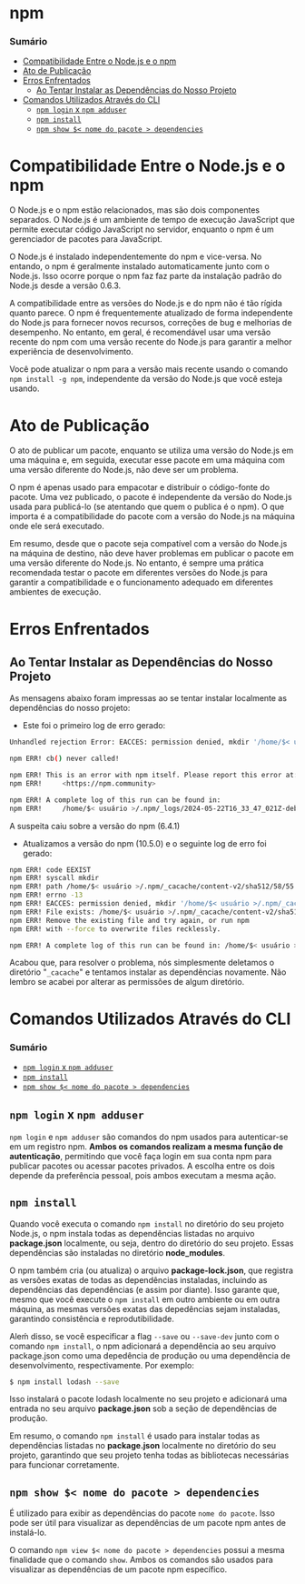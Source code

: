 # npm

### Sumário

- [Compatibilidade Entre o Node.js e o npm](#compatibilidade-nodejs-npm)
- [Ato de Publicação](#ato-publicacao)
- [Erros Enfrentados](#erros-enfrentados)
    + [Ao Tentar Instalar as Dependências do Nosso Projeto](#ao-instalar-dependencias-projeto)
- [Comandos Utilizados Através do CLI](#comandos-utilizados-cli)
    + [`npm login` x `npm adduser`](#comandos-utilizados-cli-npm-login-x-npm-adduser)
    + [`npm install`](#comandos-utilizados-cli-npm-install)
    + [`npm show $< nome do pacote > dependencies`](#comandos-utilizados-cli-npm-show-nome-pacote-dependencies)

# <a id="compatibilidade-nodejs-npm"></a>Compatibilidade Entre o Node.js e o npm

O Node.js e o npm estão relacionados, mas são dois componentes separados. O Node.js é um ambiente de tempo de execução JavaScript que permite executar código JavaScript no servidor, enquanto o npm é um gerenciador de pacotes para JavaScript.

O Node.js é instalado independentemente do npm e vice-versa. No entando, o npm é geralmente instalado automaticamente junto com o Node.js. Isso ocorre porque o npm faz faz parte da instalação padrão do Node.js desde a versão 0.6.3.

A compatibilidade entre as versões do Node.js e do npm não é tão rígida quanto parece. O npm é frequentemente atualizado de forma independente do Node.js para fornecer novos recursos, correções de bug e melhorias de desempenho. No entanto, em geral, é recomendável usar uma versão recente do npm com uma versão recente do Node.js para garantir a melhor experiência de desenvolvimento.

Você pode atualizar o npm para a versão mais recente usando o comando `npm install -g npm`, independente da versão do Node.js que você esteja usando.

# <a id="ato-publicacao"></a>Ato de Publicação

O ato de publicar um pacote, enquanto se utiliza uma versão do Node.js em uma máquina e, em seguida, executar esse pacote em uma máquina com uma versão diferente do Node.js, não deve ser um problema.

O npm é apenas usado para empacotar e distribuir o código-fonte do pacote. Uma vez publicado, o pacote é independente da versão do Node.js usada para publicá-lo (se atentando que quem o publica é o npm). O que importa é a compatibilidade do pacote com a versão do Node.js na máquina onde ele será executado.

Em resumo, desde que o pacote seja compatível com a versão do Node.js na máquina de destino, não deve haver problemas em publicar o pacote em uma versão diferente do Node.js. No entanto, é sempre uma prática recomendada testar o pacote em diferentes versões do Node.js para garantir a compatibilidade e o funcionamento adequado em diferentes ambientes de execução.

# <a id="erros-enfrentados"></a>Erros Enfrentados

## <a id="ao-instalar-dependencias-projeto"></a>Ao Tentar Instalar as Dependências do Nosso Projeto

As mensagens abaixo foram impressas ao se tentar instalar localmente as dependências do nosso projeto:

- Este foi o primeiro log de erro gerado:

```bash
Unhandled rejection Error: EACCES: permission denied, mkdir '/home/$< usuário >/.npm/_cacache/index-v5/af/03'

npm ERR! cb() never called!

npm ERR! This is an error with npm itself. Please report this error at:
npm ERR!     <https://npm.community>

npm ERR! A complete log of this run can be found in:
npm ERR!     /home/$< usuário >/.npm/_logs/2024-05-22T16_33_47_021Z-debug.log
```

A suspeita caiu sobre a versão do npm (6.4.1)

- Atualizamos a versão do npm (10.5.0) e o seguinte log de erro foi gerado:

```bash
npm ERR! code EEXIST
npm ERR! syscall mkdir
npm ERR! path /home/$< usuário >/.npm/_cacache/content-v2/sha512/58/55
npm ERR! errno -13
npm ERR! EACCES: permission denied, mkdir '/home/$< usuário >/.npm/_cacache/content-v2/sha512/58/55'
npm ERR! File exists: /home/$< usuário >/.npm/_cacache/content-v2/sha512/58/55
npm ERR! Remove the existing file and try again, or run npm
npm ERR! with --force to overwrite files recklessly.

npm ERR! A complete log of this run can be found in: /home/$< usuário >/.npm/_logs/2024-05-22T16_46_32_366Z-debug-0.log
```

Acabou que, para resolver o problema, nós simplesmente deletamos o diretório "`_cacache`" e tentamos instalar as dependências novamente. Não lembro se acabei por alterar as permissões de algum diretório.

# <a id="comandos-utilizados-cli"></a>Comandos Utilizados Através do CLI

### Sumário

- [`npm login` x `npm adduser`](#comandos-utilizados-cli-npm-login-x-npm-adduser)
- [`npm install`](#comandos-npm-install)
- [`npm show $< nome do pacote > dependencies`](#comandos-npm-show-nome-pacote-dependencies)

## <a id="comandos-utilizados-cli-npm-login-x-npm-adduser"></a>`npm login` x `npm adduser`

`npm login` e `npm adduser` são comandos do npm usados para autenticar-se em um registro npm. **Ambos os comandos realizam a mesma função de autenticação**, permitindo que você faça login em sua conta npm para publicar pacotes ou acessar pacotes privados. A escolha entre os dois depende da preferência pessoal, pois ambos executam a mesma ação.

## <a id="comandos-utilizados-cli-npm-install"></a>`npm install`

Quando você executa o comando `npm install` no diretório do seu projeto Node.js, o npm instala todas as dependências listadas no arquivo **package.json** localmente, ou seja, dentro do diretório do seu projeto. Essas dependências são instaladas no diretório **node_modules**.

O npm também cria (ou atualiza) o arquivo **package-lock.json**, que registra as versões exatas de todas as dependências instaladas, incluindo as dependências das dependências (e assim por diante). Isso garante que, mesmo que você execute o `npm install` em outro ambiente ou em outra máquina, as mesmas versões exatas das depedências sejam instaladas, garantindo consistência e reprodutibilidade.

Aleḿ disso, se você especificar a flag `--save` ou `--save-dev` junto com o comando `npm install`, o npm adicionará a dependência ao seu arquivo package.json como uma depedência de produção ou uma dependência de desenvolvimento, respectivamente. Por exemplo:

```bash
$ npm install lodash --save
```

Isso instalará o pacote lodash localmente no seu projeto e adicionará uma entrada no seu arquivo **package.json** sob a seção de dependências de produção.

Em resumo, o comando `npm install` é usado para instalar todas as dependências listadas no **package.json** localmente no diretório do seu projeto, garantindo que seu projeto tenha todas as bibliotecas necessárias para funcionar corretamente.

## <a id="comandos-utilizados-cli-npm-show-nome-pacote-dependencies"></a>`npm show $< nome do pacote > dependencies`

É utilizado para exibir as dependências do pacote `nome do pacote`. Isso pode ser útil para visualizar as dependências de um pacote npm antes de instalá-lo.

O comando `npm view $< nome do pacote > dependencies` possui a mesma finalidade que o comando `show`. Ambos os comandos são usados para visualizar as dependências de um pacote npm específico.